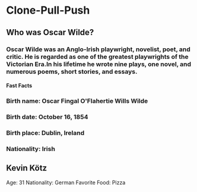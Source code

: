 # Clone-Pull-Push

## Who was Oscar Wilde?
### Oscar Wilde was an Anglo-Irish playwright, novelist, poet, and critic. He is regarded as one of the greatest playwrights of the Victorian Era.In his lifetime he wrote nine plays, one novel, and numerous poems, short stories, and essays.
#### Fast Facts
### Birth name: Oscar Fingal O'Flahertie Wills Wilde
### Birth date: October 16, 1854
### Birth place: Dublin, Ireland
### Nationality: Irish

## Kevin Kötz
Age: 31
Nationality: German
Favorite Food: Pizza